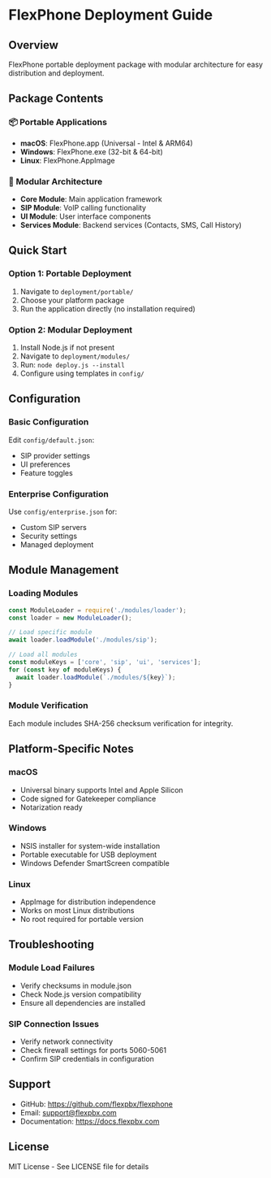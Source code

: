 # FlexPhone Deployment Guide

## Overview
FlexPhone portable deployment package with modular architecture for easy distribution and deployment.

## Package Contents

### 📦 Portable Applications
- **macOS**: FlexPhone.app (Universal - Intel & ARM64)
- **Windows**: FlexPhone.exe (32-bit & 64-bit)
- **Linux**: FlexPhone.AppImage

### 🧩 Modular Architecture
- **Core Module**: Main application framework
- **SIP Module**: VoIP calling functionality
- **UI Module**: User interface components
- **Services Module**: Backend services (Contacts, SMS, Call History)

## Quick Start

### Option 1: Portable Deployment
1. Navigate to `deployment/portable/`
2. Choose your platform package
3. Run the application directly (no installation required)

### Option 2: Modular Deployment
1. Install Node.js if not present
2. Navigate to `deployment/modules/`
3. Run: `node deploy.js --install`
4. Configure using templates in `config/`

## Configuration

### Basic Configuration
Edit `config/default.json`:
- SIP provider settings
- UI preferences
- Feature toggles

### Enterprise Configuration
Use `config/enterprise.json` for:
- Custom SIP servers
- Security settings
- Managed deployment

## Module Management

### Loading Modules
```javascript
const ModuleLoader = require('./modules/loader');
const loader = new ModuleLoader();

// Load specific module
await loader.loadModule('./modules/sip');

// Load all modules
const moduleKeys = ['core', 'sip', 'ui', 'services'];
for (const key of moduleKeys) {
  await loader.loadModule(`./modules/${key}`);
}
```

### Module Verification
Each module includes SHA-256 checksum verification for integrity.

## Platform-Specific Notes

### macOS
- Universal binary supports Intel and Apple Silicon
- Code signed for Gatekeeper compliance
- Notarization ready

### Windows
- NSIS installer for system-wide installation
- Portable executable for USB deployment
- Windows Defender SmartScreen compatible

### Linux
- AppImage for distribution independence
- Works on most Linux distributions
- No root required for portable version

## Troubleshooting

### Module Load Failures
- Verify checksums in module.json
- Check Node.js version compatibility
- Ensure all dependencies are installed

### SIP Connection Issues
- Verify network connectivity
- Check firewall settings for ports 5060-5061
- Confirm SIP credentials in configuration

## Support
- GitHub: https://github.com/flexpbx/flexphone
- Email: support@flexpbx.com
- Documentation: https://docs.flexpbx.com

## License
MIT License - See LICENSE file for details
